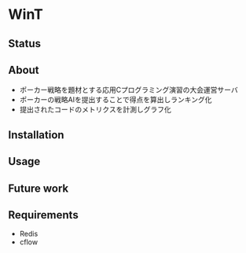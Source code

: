 # WinT

## Status

## About

- ポーカー戦略を題材とする応用Cプログラミング演習の大会運営サーバ
- ポーカーの戦略AIを提出することで得点を算出しランキング化
- 提出されたコードのメトリクスを計測しグラフ化

## Installation

## Usage

## Future work

## Requirements

- Redis
- cflow
